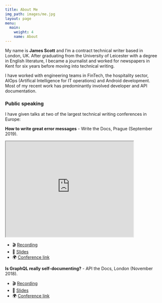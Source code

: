 ```yaml
---
title: About Me
img_path: images/me.jpg
layout: page
menu:
  main:
    weight: 4
    name: About
---
```


My name is **James Scott** and I’m a contract technical writer based in London, UK. After graduating from the University of Leicester with a degree in English literature, I became a journalist and worked for newspapers in Kent for six years before moving into technical writing.

I have worked with engineering teams in FinTech, the hospitality sector, AIOps (Artifical Intelligence for IT operations) and Android development. Most of my recent work has predominantly involved developer and API documentation.

### Public speaking 

I have given talks at two of the largest technical writing conferences in Europe: 

**How to write great error messages** - Write the Docs, Prague (September 2019).

<iframe width="420" height="315"
src="https://www.youtube.com/watch?v=hzCfl8CGJuw?controls=0">
</iframe>

+ 🎬 [Recording](https://www.youtube.com/watch?v=hzCfl8CGJuw)
+ 💾 [Slides](https://speakerdeck.com/scottydocs/101-to-404-s-how-to-write-a-great-error-message)
+ 🌍 [Conference link](https://www.writethedocs.org/conf/prague/2019/)

**Is GraphQL really self-documenting?** - API the Docs, London (November 2018).
+ 🎬 [Recording](https://www.youtube.com/watch?v=rKzHc1hozB8)
+ 💾 [Slides](https://speakerdeck.com/scottydocs/is-graphql-really-self-documenting)
+ 🌍 [Conference link](https://apithedocs.org/london2018/agenda/jamesscott)



